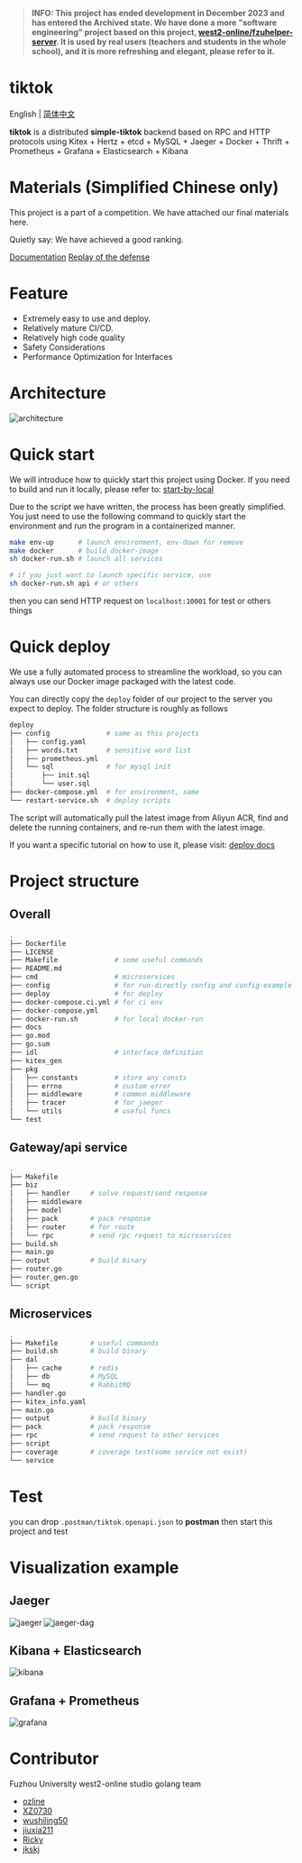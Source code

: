 > **INFO: This project has ended development in December 2023 and has entered the Archived state. We have done a more "software engineering" project based on this project, [west2-online/fzuhelper-server](https://github.com/west2-online/fzuhelper). It is used by real users (teachers and students in the whole school), and it is more refreshing and elegant, please refer to it.**

# tiktok

English | [简体中文](./docs/zh-cn.md)

**tiktok** is a distributed **simple-tiktok** backend based on RPC and HTTP protocols using Kitex + Hertz + etcd + MySQL + Jaeger + Docker + Thrift + Prometheus + Grafana + Elasticsearch + Kibana

# Materials (Simplified Chinese only)

This project is a part of a competition. We have attached our final materials here.

Quietly say: We have achieved a good ranking.

[Documentation](https://west2-online.feishu.cn/docx/Bk20dtIHYoqfDCxnKw6c6eeMnih)
[Replay of the defense](https://www.bilibili.com/video/BV1Ep4y1P7ZT)

# Feature

- Extremely easy to use and deploy.
- Relatively mature CI/CD.
- Relatively high code quality
- Safety Considerations
- Performance Optimization for Interfaces

# Architecture

![architecture](./docs/img/architecture.png)

# Quick start

We will introduce how to quickly start this project using Docker. If you need to build and run it locally, please refer to: [start-by-local](./docs/start-by-local.md)

Due to the script we have written, the process has been greatly simplified. You just need to use the following command to quickly start the environment and run the program in a containerized manner.

```bash
make env-up      # launch environment, env-down for remove
make docker      # build docker-image
sh docker-run.sh # launch all services

# if you just want to launch specific service, use
sh docker-run.sh api # or others
```

then you can send HTTP request on `localhost:10001` for test or others things

# Quick deploy

We use a fully automated process to streamline the workload, so you can always use our Docker image packaged with the latest code.

You can directly copy the `deploy` folder of our project to the server you expect to deploy. The folder structure is roughly as follows

```bash
deploy
├── config              # same as this projects
│   ├── config.yaml
│   ├── words.txt       # sensitive word list
│   ├── prometheus.yml
│   └── sql             # for mysql init
│       ├── init.sql
│       └── user.sql
├── docker-compose.yml  # for environment, same
└── restart-service.sh  # deploy scripts
```

The script will automatically pull the latest image from Aliyun ACR, find and delete the running containers, and re-run them with the latest image.

If you want a specific tutorial on how to use it, please visit: [deploy docs](./deploy/README.md)

# Project structure

## Overall
```bash
.
├── Dockerfile
├── LICENSE
├── Makefile              # some useful commands
├── README.md
├── cmd                   # microservices
├── config                # for run-directly config and config-example
├── deploy                # for deploy
├── docker-compose.ci.yml # for ci env
├── docker-compose.yml
├── docker-run.sh         # for local docker-run
├── docs
├── go.mod
├── go.sum
├── idl                   # interface definition
├── kitex_gen
├── pkg
│   ├── constants         # store any consts
│   ├── errno             # custom error
│   ├── middleware        # common middleware
│   ├── tracer            # for jaeger
│   └── utils             # useful funcs
└── test
```

## Gateway/api service

```bash
.
├── Makefile
├── biz
│   ├── handler     # solve request/send response
│   ├── middleware
│   ├── model
│   ├── pack        # pack response
│   ├── router      # for route
│   └── rpc         # send rpc request to microservices
├── build.sh
├── main.go
├── output          # build binary
├── router.go
├── router_gen.go
└── script
```

## Microservices
```bash
.
├── Makefile        # useful commands
├── build.sh        # build binary
├── dal
│   ├── cache       # redis
│   ├── db          # MySQL
│   └── mq          # RabbitMQ
├── handler.go
├── kitex_info.yaml
├── main.go
├── output          # build binary
├── pack            # pack response
├── rpc             # send request to other services
├── script
├── coverage        # coverage test(some service not exist)
└── service
```


# Test

you can drop `.postman/tiktok.openapi.json` to **postman** then start this project and test

# Visualization example

## Jaeger

![jaeger](docs/img/jaeger.png)
![jaeger-dag](docs/img/jaeger-dag.png)

## Kibana + Elasticsearch
![kibana](docs/img/kibana.png)

## Grafana + Prometheus
![grafana](docs/img/grafana.png)


# Contributor

Fuzhou University west2-online studio golang team

- [ozline](https://github.com/ozline)
- [XZ0730](https://github.com/XZ0730)
- [wushiling50](https://github.com/wushiling50)
- [jiuxia211](https://github.com/jiuxia211)
- [Ricky](https://github.com/Ricky-chen1)
- [jkskj](https://github.com/jkskj)
